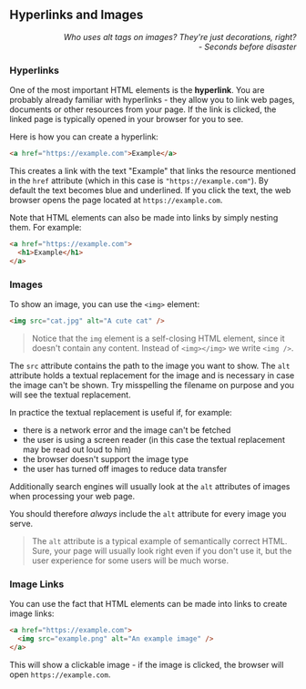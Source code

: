 ## Hyperlinks and Images

<div style="text-align: right"> <i> Who uses alt tags on images? They're just decorations, right? <br> - Seconds before disaster </i> </div>

### Hyperlinks

One of the most important HTML elements is the **hyperlink**.
You are probably already familiar with hyperlinks - they allow you to link web pages, documents or other resources from your page.
If the link is clicked, the linked page is typically opened in your browser for you to see.

Here is how you can create a hyperlink:

```html
<a href="https://example.com">Example</a>
```

This creates a link with the text "Example" that links the resource mentioned in the `href` attribute (which in this case is `"https://example.com"`).
By default the text becomes blue and underlined.
If you click the text, the web browser opens the page located at `https://example.com`.

Note that HTML elements can also be made into links by simply nesting them.
For example:

```html
<a href="https://example.com">
  <h1>Example</h1>
</a>
```

### Images

To show an image, you can use the `<img>` element:

```html
<img src="cat.jpg" alt="A cute cat" />
```

> Notice that the `img` element is a self-closing HTML element, since it doesn't contain any content.
> Instead of `<img></img>` we write `<img />`.

The `src` attribute contains the path to the image you want to show.
The `alt` attribute holds a textual replacement for the image and is necessary in case the image can't be shown.
Try misspelling the filename on purpose and you will see the textual replacement.

In practice the textual replacement is useful if, for example:

- there is a network error and the image can't be fetched
- the user is using a screen reader (in this case the textual replacement may be read out loud to him)
- the browser doesn't support the image type
- the user has turned off images to reduce data transfer

Additionally search engines will usually look at the `alt` attributes of images when processing your web page.

You should therefore _always_ include the `alt` attribute for every image you serve.

> The `alt` attribute is a typical example of semantically correct HTML.
> Sure, your page will usually look right even if you don't use it, but the user experience for some users will be much worse.

### Image Links

You can use the fact that HTML elements can be made into links to create image links:

```html
<a href="https://example.com">
  <img src="example.png" alt="An example image" />
</a>
```

This will show a clickable image - if the image is clicked, the browser will open `https://example.com`.
